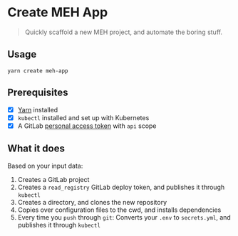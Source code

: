# Create MEH App

> Quickly scaffold a new MEH project, and automate the boring stuff.

## Usage

```shell
yarn create meh-app
```

## Prerequisites

- [x] [Yarn](https://yarnpkg.com/) installed
- [x] `kubectl` installed and set up with Kubernetes
- [x] A GitLab [personal access token](https://gitlab.com/profile/personal_access_tokens) with `api` scope

## What it does

Based on your input data:

1. Creates a GitLab project
2. Creates a `read_registry` GitLab deploy token, and publishes it through `kubectl`
3. Creates a directory, and clones the new repository
4. Copies over configuration files to the cwd, and installs dependencies
5. Every time you `push` through `git`: Converts your `.env` to `secrets.yml`, and publishes it through `kubectl`
